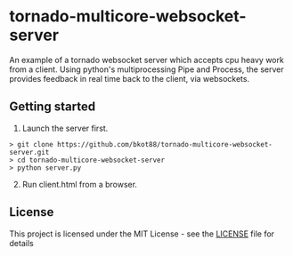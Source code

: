 # tornado-multicore-websocket-server

An example of a tornado websocket server which accepts cpu heavy work from a client. Using python's multiprocessing Pipe and Process, the server provides feedback in real time back to the client, via websockets.

## Getting started

1. Launch the server first.
```
> git clone https://github.com/bkot88/tornado-multicore-websocket-server.git
> cd tornado-multicore-websocket-server
> python server.py
```
2. Run client.html from a browser.

## License

This project is licensed under the MIT License - see the [LICENSE](LICENSE) file for details

